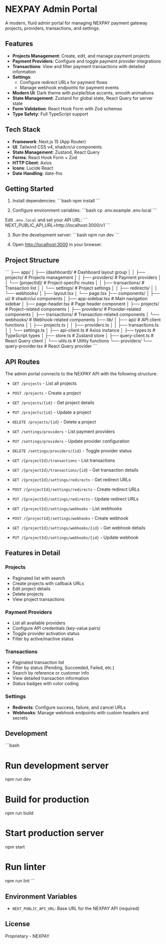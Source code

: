 # NEXPAY Admin Portal

A modern, fluid admin portal for managing NEXPAY payment gateway projects, providers, transactions, and settings.

## Features

- **Projects Management**: Create, edit, and manage payment projects
- **Payment Providers**: Configure and toggle payment provider integrations
- **Transactions**: View and filter payment transactions with detailed information
- **Settings**: 
  - Configure redirect URLs for payment flows
  - Manage webhook endpoints for payment events
- **Modern UI**: Dark theme with purple/blue accents, smooth animations
- **State Management**: Zustand for global state, React Query for server state
- **Form Validation**: React Hook Form with Zod schemas
- **Type Safety**: Full TypeScript support

## Tech Stack

- **Framework**: Next.js 15 (App Router)
- **UI**: Tailwind CSS v4, shadcn/ui components
- **State Management**: Zustand, React Query
- **Forms**: React Hook Form + Zod
- **HTTP Client**: Axios
- **Icons**: Lucide React
- **Date Handling**: date-fns

## Getting Started

1. Install dependencies:
\`\`\`bash
npm install
\`\`\`

2. Configure environment variables:
\`\`\`bash
cp .env.example .env.local
\`\`\`

Edit `.env.local` and set your API URL:
\`\`\`
NEXT_PUBLIC_API_URL=http://localhost:3000/v1
\`\`\`

3. Run the development server:
\`\`\`bash
npm run dev
\`\`\`

4. Open [http://localhost:3000](http://localhost:3000) in your browser.

## Project Structure

\`\`\`
├── app/
│   ├── (dashboard)/          # Dashboard layout group
│   │   ├── projects/         # Projects management
│   │   ├── providers/        # Payment providers
│   │   └── [projectId]/      # Project-specific routes
│   │       ├── transactions/ # Transaction list
│   │       └── settings/     # Project settings
│   │           ├── redirects/
│   │           └── webhooks/
│   ├── layout.tsx
│   └── page.tsx
├── components/
│   ├── ui/                   # shadcn/ui components
│   ├── app-sidebar.tsx       # Main navigation sidebar
│   ├── page-header.tsx       # Page header component
│   ├── projects/             # Project-related components
│   ├── providers/            # Provider-related components
│   ├── transactions/         # Transaction-related components
│   └── webhooks/             # Webhook-related components
├── lib/
│   ├── api/                  # API client functions
│   │   ├── projects.ts
│   │   ├── providers.ts
│   │   ├── transactions.ts
│   │   └── settings.ts
│   ├── api-client.ts         # Axios instance
│   ├── types.ts              # TypeScript types
│   ├── store.ts              # Zustand store
│   ├── query-client.ts       # React Query client
│   └── utils.ts              # Utility functions
└── providers/
    └── query-provider.tsx    # React Query provider
\`\`\`

## API Routes

The admin portal connects to the NEXPAY API with the following structure:

- `GET /projects` - List all projects
- `POST /projects` - Create a project
- `GET /projects/{id}` - Get project details
- `PUT /projects/{id}` - Update a project
- `DELETE /projects/{id}` - Delete a project

- `GET /settings/providers` - List payment providers
- `PUT /settings/providers` - Update provider configuration
- `DELETE /settings/providers/{id}` - Toggle provider status

- `GET /{projectId}/transactions` - List transactions
- `GET /{projectId}/transactions/{id}` - Get transaction details

- `GET /{projectId}/settings/redirects` - Get redirect URLs
- `POST /{projectId}/settings/redirects` - Create redirect URLs
- `PUT /{projectId}/settings/redirects` - Update redirect URLs

- `GET /{projectId}/settings/webhooks` - List webhooks
- `POST /{projectId}/settings/webhooks` - Create webhook
- `GET /{projectId}/settings/webhooks/{id}` - Get webhook details
- `PUT /{projectId}/settings/webhooks/{id}` - Update webhook

## Features in Detail

### Projects
- Paginated list with search
- Create projects with callback URLs
- Edit project details
- Delete projects
- View project transactions

### Payment Providers
- List all available providers
- Configure API credentials (key-value pairs)
- Toggle provider activation status
- Filter by active/inactive status

### Transactions
- Paginated transaction list
- Filter by status (Pending, Succeeded, Failed, etc.)
- Search by reference or customer info
- View detailed transaction information
- Status badges with color coding

### Settings
- **Redirects**: Configure success, failure, and cancel URLs
- **Webhooks**: Manage webhook endpoints with custom headers and secrets

## Development

\`\`\`bash
# Run development server
npm run dev

# Build for production
npm run build

# Start production server
npm start

# Run linter
npm run lint
\`\`\`

## Environment Variables

- `NEXT_PUBLIC_API_URL`: Base URL for the NEXPAY API (required)

## License

Proprietary - NEXPAY
